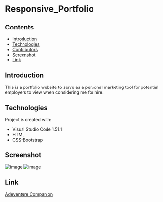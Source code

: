 # Responsive_Portfolio

## Contents

* [Introduction](#Introduction)
* [Technologies](#Technologies)
* [Contributors](#Contributors)
* [Screenshot](#Screenshot)
* [Link](#Link)

## Introduction

This is a portfolio website to serve as a personal marketing tool for potential employers to view when considering me for hire.

## Technologies

Project is created with:

* Visual Studio Code 1.51.1
* HTML
* CSS-Bootstrap



## Screenshot

![image](./assets/images/charactersheet.png)
![image](./assets/images/welcome.png)


## Link

[Adeventure Companion](https://bartok1945.github.io/adventure_companion/)